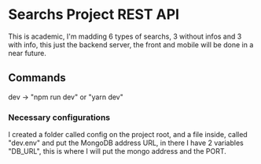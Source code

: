 # Searchs Project REST API
This is academic, I'm madding 6 types of searchs, 3 without infos and 3 with info, this just the backend server, the front and mobile will be done in a near future.

## Commands
dev -> "npm run dev" or "yarn dev"

### Necessary configurations
I created a folder called config on the project root, and a file inside, called "dev.env" and put the MongoDB address URL, in there I have 2 variables "DB_URL", this is where I will put the mongo address and the PORT. 